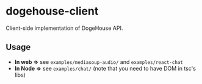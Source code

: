 # dogehouse-client
Client-side implementation of DogeHouse API.

## Usage
- **In web =>** see `examples/mediasoup-audio/` and `examples/react-chat`
- **In Node =>** see `examples/chat/` (note that you need to have DOM in tsc's libs)
